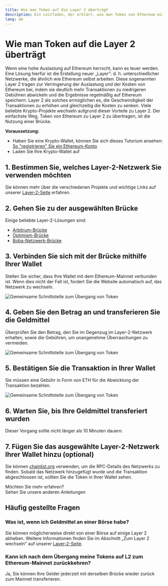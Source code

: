 ```yaml
---
title: Wie man Token auf die Layer 2 überträgt
description: Ein Leitfaden, der erklärt, wie man Token von Ethereum mithilfe eines Übergangs zu Ebene 2 überträgt.
lang: de
---
```


# Wie man Token auf die Layer 2 überträgt

Wenn eine hohe Auslastung auf Ethereum herrscht, kann es teuer werden. Eine Lösung hierfür ist die Erstellung neuer „Layer": d. h. unterschiedlicher Netzwerke, die ähnlich wie Ethereum selbst arbeiten. Diese sogenannten Layer 2 tragen zur Verringerung der Auslastung und der Kosten von Ethereum bei, indem sie deutlich mehr Transaktionen zu niedrigeren Gebühren abwickeln und die Ergebnisse regelmäßig auf Ethereum speichern. Layer 2 als solches ermöglichen es, die Geschwindigkeit der Transaktionen zu erhöhen und gleichzeitig die Kosten zu senken. Viele beliebte Krypto-Projekte wechseln aufgrund dieser Vorteile zu Layer 2. Der einfachste Weg, Token von Ethereum zu Layer 2 zu übertragen, ist die Nutzung einer Brücke.

**Voraussetzung:**

- Haben Sie eine Krypto-Wallet, können Sie sich dieses Tutorium ansehen: [So "registrieren" Sie ein Ethereum-Konto](/guides/how-to-create-an-ethereum-account/)
- Laden Sie Ihre Krypto-Wallet auf

## 1. Bestimmen Sie, welches Layer-2-Netzwerk Sie verwenden möchten

Sie können mehr über die verschiedenen Projekte und wichtige Links auf unserer [Layer-2-Seite](/layer-2/) erfahren.

## 2. Gehen Sie zu der ausgewählten Brücke

Einige beliebte Layer-2-Lösungen sind:

- [Arbitrum-Brücke](https://bridge.arbitrum.io/?l2ChainId=42161)
- [Optimism-Brücke](https://app.optimism.io/bridge/deposit)
- [Boba-Netzwerk-Brücke](https://gateway.boba.network/)

## 3. Verbinden Sie sich mit der Brücke mithilfe Ihrer Wallet

Stellen Sie sicher, dass Ihre Wallet mit dem Ethereum-Mainnet verbunden ist. Wenn dies nicht der Fall ist, fordert Sie die Website automatisch auf, das Netzwerk zu wechseln.

![Gemeinsame Schnittstelle zum Übergang von Token](./bridge1.png)

## 4. Geben Sie den Betrag an und transferieren Sie die Geldmittel

Überprüfen Sie den Betrag, den Sie im Gegenzug im Layer-2-Netzwerk erhalten, sowie die Gebühren, um unangenehme Überraschungen zu vermeiden.

![Gemeinsame Schnittstelle zum Übergang von Token](./bridge2.png)

## 5. Bestätigen Sie die Transaktion in Ihrer Wallet

Sie müssen eine Gebühr in Form von ETH für die Abwicklung der Transaktion bezahlen.

![Gemeinsame Schnittstelle zum Übergang von Token](./bridge3.png)

## 6. Warten Sie, bis Ihre Geldmittel transferiert wurden

Dieser Vorgang sollte nicht länger als 10 Minuten dauern.

## 7. Fügen Sie das ausgewählte Layer-2-Netzwerk Ihrer Wallet hinzu (optional)

Sie können [chainlist.org](http://chainlist.org) verwenden, um die RPC-Details des Netzwerks zu finden. Sobald das Netzwerk hinzugefügt wurde und die Transaktion abgeschlossen ist, sollten Sie die Token in Ihrer Wallet sehen.
<br />

<InfoBanner shouldSpaceBetween emoji=":eyes:">
  <div>Möchten Sie mehr erfahren?</div>
  <ButtonLink to="/guides/">
    Sehen Sie unsere anderen Anleitungen
  </ButtonLink>
</InfoBanner>

## Häufig gestellte Fragen

### Was ist, wenn ich Geldmittel an einer Börse habe?

Sie können möglicherweise direkt von einer Börse auf einige Layer 2 abheben. Weitere Informationen finden Sie im Abschnitt „Zum Layer 2 wechseln" auf unserer [Layer-2-Seite](/layer-2/).

### Kann ich nach dem Übergang meine Tokens auf L2 zum Ethereum-Mainnet zurückkehren?

Ja, Sie können Ihre Gelder jederzeit mit derselben Brücke wieder zurück zum Mainnet transferieren.
